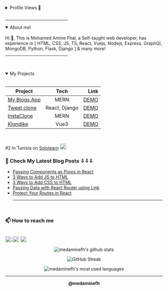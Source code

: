 <br/>

<details>
<summary>Profile Views 👀</summary>
<br>
<p > <img src="https://komarev.com/ghpvc/?username=medaminefh&label=Profile%20views&color=0e75b6&style=flat" alt="medaminefh" /> </p>
</details>
<br/>
<hr width="200px" align="left" />

<details open>
<summary>About me!</summary>
<br />
Hi 👋, This is Mohamed Amine Fhal, a Self-taught web developer, has experience
in [ HTML, CSS, JS, TS, React, Vuejs, Nodejs, Express, GraphQl, MongoDB, Python, Flask, Django ] & many more!

</details>

<hr width="200px" align="right" />
<br/>

<br />

<details open>
<summary>My Projects</summary>
<br>

| Project                                                   |     Tech      |                                                       Link |
| --------------------------------------------------------- | :-----------: | ---------------------------------------------------------: |
| [My Blogs App](https://github.com/medaminefh/blogs)       |     MERN      |    <a href="https://medaminefh.github.io/blogs/#">DEMO</a> |
| [Tweet clone](https://github.com/medaminefh/Network-cs50) | React, Django |     <a href="https://network-gxlu.onrender.com/"> DEMO</a> |
| [InstaClone](https://github.com/medaminefh/instag)        |     MERN      | <a href="https://medaminefh.github.io/instag/#/"> DEMO</a> |
| [Klondike](https://github.com/medaminefh/klondike)        |     Vue3      |       <a href="https://klondikevue.netlify.app/"> DEMO</a> |

</details>

<br />

#2 In Tunisia on <a href="https://sololearn.com/" >Sololearn</a> <img src="https://blob.sololearn.com/avatars/sololearn.png" width="20px">

### 📕 Check My Latest Blog Posts ⇩⇩⇩

<!-- BLOG-POST-LIST:START -->

- [Passing Components as Props in React](https://dev.to/medaminefh/passing-components-as-props-in-react-36h8)
- [3 Ways to Add JS to HTML](https://dev.to/medaminefh/3-ways-to-add-js-to-html-2n9l)
- [3 Ways to Add CSS to HTML](https://dev.to/medaminefh/3-ways-to-add-css-to-html-1fad)
- [Passing Data with React Router using Link](https://dev.to/medaminefh/passing-data-with-react-router-using-link-1h39)
- [Protect Your Routes in React](https://dev.to/medaminefh/protect-your-components-with-react-router-4hf7)
  <!-- BLOG-POST-LIST:END -->
  <hr/>
  <br/>

<h3>📫 How to reach me</h3>
<br>
<a href="https://twitter.com/medaminefh" target="_blank"><img align="center" src="https://raw.githubusercontent.com/rahuldkjain/github-profile-readme-generator/master/src/images/icons/Social/twitter.svg" alt="medaminefh" height="20" width="20" />
</a>
<a href="https://linkedin.com/in/mohamed-amine-fhal" target="_blank"><img align="center" src="https://raw.githubusercontent.com/rahuldkjain/github-profile-readme-generator/master/src/images/icons/Social/linked-in-alt.svg" alt="mohamed-amine-fhal" height="20" width="20" /></a>
<a href="mailto:fhal.mohamed.amine@gmail.com" target="_blank"><img align="center" alt="Mail logo" src="https://play-lh.googleusercontent.com/KSuaRLiI_FlDP8cM4MzJ23ml3og5Hxb9AapaGTMZ2GgR103mvJ3AAnoOFz1yheeQBBI" height="20" width="20" />
</a>

<br/>

<p align="center"><img align="center" src="https://github-readme-stats.vercel.app/api?username=medaminefh&show_icons=true&locale=en&theme=cobalt" alt="medaminefh's github stats" /></p>

<p align="center"><img align="center" src="https://streak-stats.demolab.com?user=medaminefh&theme=cobalt" alt="GitHub Streak" /></p>

<p align="center"><img  src="https://github-readme-stats.vercel.app/api/top-langs/?username=medaminefh&layout=compact&langs_count=9&theme=cobalt" alt="medaminefh's most used languages"/></p>

---

<p align="center"><strong>@medaminefh</strong></p>
